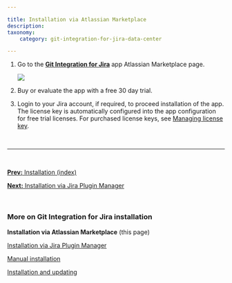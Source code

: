```yaml
---

title: Installation via Atlassian Marketplace
description:
taxonomy:
    category: git-integration-for-jira-data-center

---
```


1.  Go to the [**Git Integration for Jira**](https://marketplace.atlassian.com/apps/4984/git-integration-for-jira?tab=overview&hosting=datacenter) app Atlassian Marketplace page.

    ![](/wp-content/uploads/gij-docs-installation-via-marketplace-buy-trial-git-plugin-c.png)

2.  Buy or evaluate the app with a free 30 day trial.

3.  Login to your Jira account, if required, to proceed installation of the app. The license key is automatically configured into the app configuration for free trial licenses. For purchased license keys, see [Managing license key](/git-integration-for-jira-data-center/managing-license-key-gij-self-managed).

&nbsp;
* * *
&nbsp;

[**Prev:** Installation (index)](/git-integration-for-jira-data-center/installation-gij-self-amanaged)

[**Next:** Installation via Jira Plugin Manager](/git-integration-for-jira-data-center/installation-via-jira-plugin-manager-gij-self-managed)

&nbsp;

### More on Git Integration for Jira installation

**Installation via Atlassian Marketplace** (this page)

[Installation via Jira Plugin Manager](/git-integration-for-jira-data-center/installation-via-jira-plugin-manager-gij-self-managed)

[Manual installation](/git-integration-for-jira-data-center/manual-installation-gij-self-managed)

[Installation and updating](/git-integration-for-jira-data-center/installation-and-updating-gij-self-managed)


